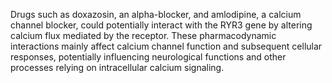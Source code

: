 Drugs such as doxazosin, an alpha-blocker, and amlodipine, a calcium channel blocker, could potentially interact with the RYR3 gene by altering calcium flux mediated by the receptor. These pharmacodynamic interactions mainly affect calcium channel function and subsequent cellular responses, potentially influencing neurological functions and other processes relying on intracellular calcium signaling.